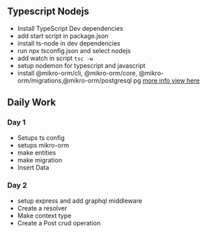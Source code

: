 ## Typescript Nodejs

- Install TypeScript Dev dependencies
- add start script in package.json
- install ts-node in dev dependencies
- run npx tsconfig.json and select nodejs
- add watch in script `tsc -w`
- setup nodemon for typescript and javascript
- install @mikro-orm/cli, @mikro-orm/core, @mikro-orm/migrations,@mikro-orm/postgresql pg [more info view here](http://mikro-orm.io/docs/installation)

## Daily Work

### Day 1

- Setups ts config
- setups mikro-orm
- make entities
- make migration
- Insert Data

### Day 2

- setup express and add graphql middleware
- Create a resolver
- Make context type
- Create a Post crud operation
